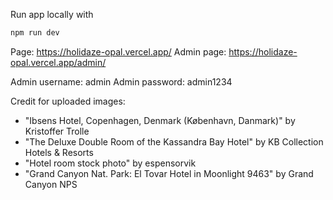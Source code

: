 Run app locally with

```bash
npm run dev
```

Page: https://holidaze-opal.vercel.app/
Admin page: https://holidaze-opal.vercel.app/admin/

Admin username: admin
Admin password: admin1234

Credit for uploaded images:

- "Ibsens Hotel, Copenhagen, Denmark (København, Danmark)" by Kristoffer Trolle
- "The Deluxe Double Room of the Kassandra Bay Hotel" by KB Collection Hotels & Resorts
- "Hotel room stock photo" by espensorvik
- "Grand Canyon Nat. Park: El Tovar Hotel in Moonlight 9463" by Grand Canyon NPS
